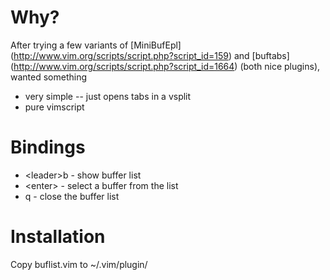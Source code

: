 # Why? 

After trying a few variants of [MiniBufEpl] (http://www.vim.org/scripts/script.php?script_id=159)
and [buftabs] (http://www.vim.org/scripts/script.php?script_id=1664) (both nice
plugins), wanted something

* very simple -- just opens tabs in a vsplit
* pure vimscript

# Bindings

* &lt;leader&gt;b - show buffer list
* &lt;enter&gt; - select a buffer from the list
* q - close the buffer list

# Installation

Copy buflist.vim to ~/.vim/plugin/
